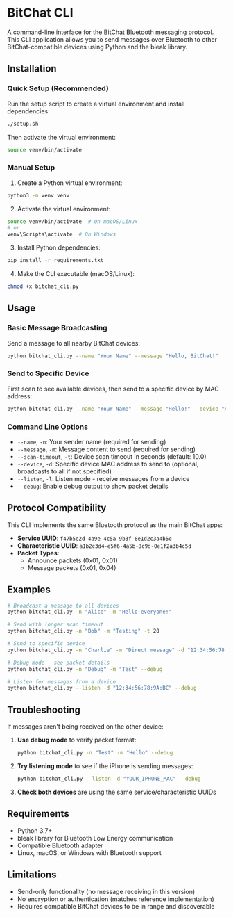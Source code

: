 # BitChat CLI

A command-line interface for the BitChat Bluetooth messaging protocol. This CLI application allows you to send messages over Bluetooth to other BitChat-compatible devices using Python and the bleak library.

## Installation

### Quick Setup (Recommended)

Run the setup script to create a virtual environment and install dependencies:

```bash
./setup.sh
```

Then activate the virtual environment:

```bash
source venv/bin/activate
```

### Manual Setup

1. Create a Python virtual environment:
```bash
python3 -m venv venv
```

2. Activate the virtual environment:
```bash
source venv/bin/activate  # On macOS/Linux
# or
venv\Scripts\activate  # On Windows
```

3. Install Python dependencies:
```bash
pip install -r requirements.txt
```

4. Make the CLI executable (macOS/Linux):
```bash
chmod +x bitchat_cli.py
```

## Usage

### Basic Message Broadcasting

Send a message to all nearby BitChat devices:

```bash
python bitchat_cli.py --name "Your Name" --message "Hello, BitChat!"
```

### Send to Specific Device

First scan to see available devices, then send to a specific device by MAC address:

```bash
python bitchat_cli.py --name "Your Name" --message "Hello!" --device "AA:BB:CC:DD:EE:FF"
```

### Command Line Options

- `--name`, `-n`: Your sender name (required for sending)
- `--message`, `-m`: Message content to send (required for sending)
- `--scan-timeout`, `-t`: Device scan timeout in seconds (default: 10.0)
- `--device`, `-d`: Specific device MAC address to send to (optional, broadcasts to all if not specified)
- `--listen`, `-l`: Listen mode - receive messages from a device
- `--debug`: Enable debug output to show packet details

## Protocol Compatibility

This CLI implements the same Bluetooth protocol as the main BitChat apps:

- **Service UUID**: `f47b5e2d-4a9e-4c5a-9b3f-8e1d2c3a4b5c`
- **Characteristic UUID**: `a1b2c3d4-e5f6-4a5b-8c9d-0e1f2a3b4c5d`
- **Packet Types**: 
  - Announce packets (0x01, 0x01)
  - Message packets (0x01, 0x04)

## Examples

```bash
# Broadcast a message to all devices
python bitchat_cli.py -n "Alice" -m "Hello everyone!"

# Send with longer scan timeout
python bitchat_cli.py -n "Bob" -m "Testing" -t 20

# Send to specific device
python bitchat_cli.py -n "Charlie" -m "Direct message" -d "12:34:56:78:9A:BC"

# Debug mode - see packet details
python bitchat_cli.py -n "Debug" -m "Test" --debug

# Listen for messages from a device
python bitchat_cli.py --listen -d "12:34:56:78:9A:BC" --debug
```

## Troubleshooting

If messages aren't being received on the other device:

1. **Use debug mode** to verify packet format:
   ```bash
   python bitchat_cli.py -n "Test" -m "Hello" --debug
   ```

2. **Try listening mode** to see if the iPhone is sending messages:
   ```bash
   python bitchat_cli.py --listen -d "YOUR_IPHONE_MAC" --debug
   ```

3. **Check both devices** are using the same service/characteristic UUIDs

## Requirements

- Python 3.7+
- bleak library for Bluetooth Low Energy communication
- Compatible Bluetooth adapter
- Linux, macOS, or Windows with Bluetooth support

## Limitations

- Send-only functionality (no message receiving in this version)
- No encryption or authentication (matches reference implementation)
- Requires compatible BitChat devices to be in range and discoverable